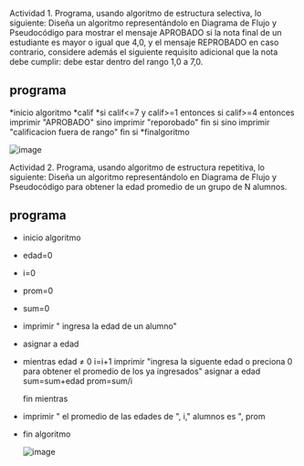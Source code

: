 Actividad 1. Programa, usando algoritmo de estructura selectiva, lo siguiente:
Diseña un algoritmo representándolo en Diagrama de Flujo y Pseudocódigo para mostrar el mensaje APROBADO si la nota final de un estudiante es mayor o igual que 4,0,
y el mensaje REPROBADO en caso contrario, considere además el siguiente requisito adicional que la nota debe cumplir: debe estar dentro del rango 1,0 a 7,0.

## programa
*inicio algoritmo
*calif
*si calif<=7 y calif>=1 entonces
    si calif>=4 entonces
     imprimir "APROBADO"
     sino
      imprimir "reporobado"
       fin si
   sino 
     imprimir "calificacion fuera de rango"
    fin si
*finalgoritmo  

![image](https://user-images.githubusercontent.com/103066682/166516103-19259c26-0759-4425-92b9-6b67815bfcd0.png)


Actividad 2. Programa, usando algoritmo de estructura repetitiva, lo siguiente:
Diseña un algoritmo representándolo en Diagrama de Flujo y Pseudocódigo para obtener la edad promedio de un grupo de N alumnos.

## programa
* inicio algoritmo
* edad=0
* i=0
* prom=0
* sum=0
* imprimir " ingresa la edad de un alumno"
* asignar a edad
* mientras edad ≠ 0
     i=i+1
     imprimir "ingresa la siguente edad o preciona 0 para obtener el promedio de los ya ingresados"
     asignar a edad
     sum=sum+edad
     prom=sum/i
     
    fin mientras
 * imprimir " el promedio de las edades de ", i," alumnos es ", prom
 * fin algoritmo
     
     ![image](https://user-images.githubusercontent.com/103066682/166522314-696ce6de-ba7a-40a5-84c9-1b1e048d9ded.png)

     
     
     

